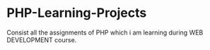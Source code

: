 # PHP-Learning-Projects

Consist all the assignments of PHP which i am learning during WEB DEVELOPMENT course.
